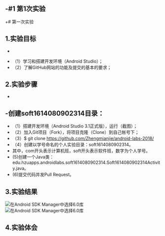 -#1 第1次实验
-
+# 第一次实验
 ## 1.实验目标
-
+ （1）学习和搭建开发环境（Android Studio）；
+ （2）了解GitHub网站的功能及提交的基本的要求；
 ## 2.实验步骤
-
-创建soft1614080902314目录：
-
+ （1）搭建开发环境（Android Studio 3.1正式版），运行（截图）；
+ （2）加入Git项目（Fork），将项目克隆（Clone）到自己帐号下；
+ （3）$ git clone https://github.com/Zhengmianjie/android-labs-2018/
+ （4）创建以学号命名的个人实验目录：soft1614080902314。
+ 其中，com开头表示计算机班，soft开头表示软件班，数字为个人学号。
+  (5)创建一个Java类：edu.hzuapps.androidlabs.soft1614080902314.Soft1614080902314Activity.java。
+  (6)提交代码并发Pull Request。
 ## 3.实验结果
 ![在Android SDK Manager中选择6.0库](https://github.com/Zhengmianjie/android-labs-2018/blob/master/soft1614080902314/1%E4%BB%A3%E7%A0%81%E6%88%AA%E5%9B%BE.png?raw=true"配置教育网下载代理")
![在Android SDK Manager中选择6.0库](https://raw.githubusercontent.com/hzuapps/android-labs/master/screens/android-6-sdk.png "配置教育网下载代理")
 ## 4.实验体会
